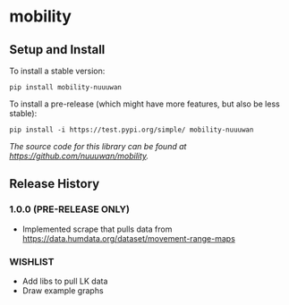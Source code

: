 
# mobility

## Setup and Install

To install a stable version:

```
pip install mobility-nuuuwan
```

To install a pre-release (which might have more features, but also be
less stable):

```
pip install -i https://test.pypi.org/simple/ mobility-nuuuwan
```

*The source code for this library can be found at https://github.com/nuuuwan/mobility.*

## Release History

### 1.0.0 (PRE-RELEASE ONLY)
* Implemented scrape that pulls data from https://data.humdata.org/dataset/movement-range-maps

### WISHLIST
* Add libs to pull LK data
* Draw example graphs
